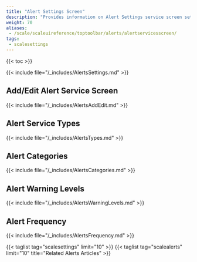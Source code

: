 ```yaml
---
title: "Alert Settings Screen"
description: "Provides information on Alert Settings service screen settings."
weight: 70
aliases:
 - /scale/scaleuireference/toptoolbar/alerts/alertservicesscreen/
tags:
 - scalesettings
---
```


{{< toc >}}

{{< include file="/_includes/AlertsSettings.md" >}}

## Add/Edit Alert Service Screen

{{< include file="/_includes/AlertsAddEdit.md" >}}

## Alert Service Types

{{< include file="/_includes/AlertsTypes.md" >}}

## Alert Categories

{{< include file="/_includes/AlertsCategories.md" >}}
## Alert Warning Levels

{{< include file="/_includes/AlertsWarningLevels.md" >}}

## Alert Frequency

{{< include file="/_includes/AlertsFrequency.md" >}}

{{< taglist tag="scalesettings" limit="10" >}}
{{< taglist tag="scalealerts" limit="10" title="Related Alerts Articles" >}}
